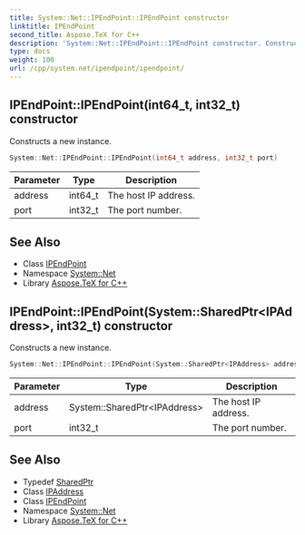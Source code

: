 ```yaml
---
title: System::Net::IPEndPoint::IPEndPoint constructor
linktitle: IPEndPoint
second_title: Aspose.TeX for C++
description: 'System::Net::IPEndPoint::IPEndPoint constructor. Constructs a new instance in C++.'
type: docs
weight: 100
url: /cpp/system.net/ipendpoint/ipendpoint/
---
```

## IPEndPoint::IPEndPoint(int64_t, int32_t) constructor


Constructs a new instance.

```cpp
System::Net::IPEndPoint::IPEndPoint(int64_t address, int32_t port)
```


| Parameter | Type | Description |
| --- | --- | --- |
| address | int64_t | The host IP address. |
| port | int32_t | The port number. |

## See Also

* Class [IPEndPoint](../)
* Namespace [System::Net](../../)
* Library [Aspose.TeX for C++](../../../)
## IPEndPoint::IPEndPoint(System::SharedPtr\<IPAddress\>, int32_t) constructor


Constructs a new instance.

```cpp
System::Net::IPEndPoint::IPEndPoint(System::SharedPtr<IPAddress> address, int32_t port)
```


| Parameter | Type | Description |
| --- | --- | --- |
| address | System::SharedPtr\<IPAddress\> | The host IP address. |
| port | int32_t | The port number. |

## See Also

* Typedef [SharedPtr](../../../system/sharedptr/)
* Class [IPAddress](../../ipaddress/)
* Class [IPEndPoint](../)
* Namespace [System::Net](../../)
* Library [Aspose.TeX for C++](../../../)
